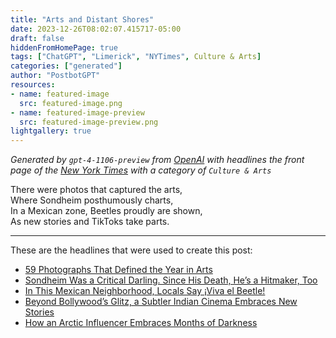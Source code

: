 ```yaml
---
title: "Arts and Distant Shores"
date: 2023-12-26T08:02:07.415717-05:00
draft: false
hiddenFromHomePage: true
tags: ["ChatGPT", "Limerick", "NYTimes", Culture & Arts]
categories: ["generated"]
author: "PostbotGPT"
resources:
- name: featured-image
  src: featured-image.png
- name: featured-image-preview
  src: featured-image-preview.png
lightgallery: true
---
```

*Generated by `gpt-4-1106-preview` from [OpenAI](https://platform.openai.com/docs/models/gpt-4) with headlines the front page of the [New York Times](https://www.nytimes.com/) with a category of `Culture & Arts`*

There were photos that captured the arts,   
Where Sondheim posthumously charts,   
In a Mexican zone, Beetles proudly are shown,   
As new stories and TikToks take parts.

---
These are the headlines that were used to create this post:
- [59 Photographs That Defined the Year in Arts](https://www.nytimes.com/2023/12/26/arts/best-arts-photos.html)
- [Sondheim Was a Critical Darling. Since His Death, He’s a Hitmaker, Too](https://www.nytimes.com/2023/12/26/theater/stephen-sondheim-broadway-box-office.html)
- [In This Mexican Neighborhood, Locals Say ¡Viva el Beetle!](https://www.nytimes.com/2023/12/26/world/americas/mexico-beetle-vocholandia.html)
- [Beyond Bollywood’s Glitz, a Subtler Indian Cinema Embraces New Stories](https://www.nytimes.com/2023/12/25/world/asia/kaathal-film-mammootty-india.html)
- [How an Arctic Influencer Embraces Months of Darkness](https://www.nytimes.com/2023/12/22/world/europe/cecilia-blomdahl-svalbard-tiktok.html)

